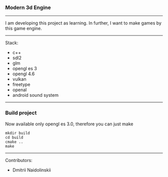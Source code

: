 ### Modern 3d Engine

---
I am developing this project as learning. In further, I want to make games by this game engine.

---
Stack:
+ c++
+ sdl2
+ glm
+ opengl es 3
+ opengl 4.6
+ vulkan
+ freetype
+ openal
+ android sound system
---
### Build project

Now available only opengl es 3.0, therefore you can just make
```
mkdir build
cd build
cmake ..
make
```
---
Contributors:
+ Dmitrii Naidolinskii
